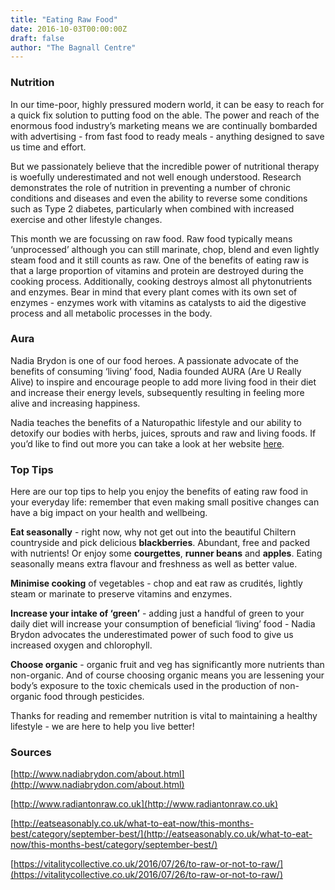 ```yaml
---
title: "Eating Raw Food"
date: 2016-10-03T00:00:00Z
draft: false
author: "The Bagnall Centre"
---
```


### Nutrition

In our time-poor, highly pressured modern world, it can be easy to reach for a quick fix solution to putting food on the able. The power and reach of the enormous food industry’s marketing means we are continually bombarded with advertising - from fast food to ready meals - anything designed to save us time and effort.

But we passionately believe that the incredible power of nutritional therapy is woefully underestimated and not well enough understood. Research demonstrates the role of nutrition in preventing a number of chronic conditions and diseases and even the ability to reverse some conditions such as Type 2 diabetes, particularly when combined with increased exercise and other lifestyle changes.

This month we are focussing on raw food. Raw food typically means ‘unprocessed’ although you can still marinate, chop, blend and even lightly steam food and it still counts as raw. One of the benefits of eating raw is that a large proportion of vitamins and protein are destroyed during the cooking process. Additionally, cooking destroys almost all phytonutrients and enzymes. Bear in mind that every plant comes with its own set of enzymes - enzymes work with vitamins as catalysts to aid the digestive process and all metabolic processes in the body.

### Aura

Nadia Brydon is one of our food heroes. A passionate advocate of the benefits of consuming ‘living’ food, Nadia founded AURA (Are U Really Alive) to inspire and encourage people to add more living food in their diet and increase their energy levels, subsequently resulting in feeling more alive and increasing happiness.

Nadia teaches the benefits of a Naturopathic lifestyle and our ability to detoxify our bodies with herbs, juices, sprouts and raw and living foods. If you’d like to find out more you can take a look at her website [here](http://www.nadiabrydon.com/about.html).

### Top Tips

Here are our top tips to help you enjoy the benefits of eating raw food in your everyday life: remember that even making small positive changes can have a big impact on your health and wellbeing.

**Eat seasonally** - right now, why not get out into the beautiful Chiltern countryside and pick delicious **blackberries**. Abundant, free and packed with nutrients! Or enjoy some **courgettes**, **runner beans** and **apples**. Eating seasonally means extra flavour and freshness as well as better value.

**Minimise cooking** of vegetables - chop and eat raw as crudités, lightly steam or marinate to preserve vitamins and enzymes.

**Increase your intake of ‘green’** - adding just a handful of green to your daily diet will increase your consumption of beneficial ‘living’ food - Nadia Brydon advocates the underestimated power of such food to give us increased oxygen and chlorophyll.

**Choose organic** - organic fruit and veg has significantly more nutrients than non-organic. And of course choosing organic means you are lessening your body’s exposure to the toxic chemicals used in the production of non-organic food through pesticides.

Thanks for reading and remember nutrition is vital to maintaining a healthy lifestyle - we are here to help you live better!

### Sources

[http://www.nadiabrydon.com/about.html](http://www.nadiabrydon.com/about.html)

[http://www.radiantonraw.co.uk](http://www.radiantonraw.co.uk)

[http://eatseasonably.co.uk/what-to-eat-now/this-months-best/category/september-best/](http://eatseasonably.co.uk/what-to-eat-now/this-months-best/category/september-best/)

[https://vitalitycollective.co.uk/2016/07/26/to-raw-or-not-to-raw/](https://vitalitycollective.co.uk/2016/07/26/to-raw-or-not-to-raw/)